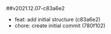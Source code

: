 ##v2021.12.07-c83a6e2

* feat: add initial structure (c83a6e2)
* chore: create initial commit (780f102)

